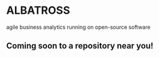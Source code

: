 # ALBATROSS
agile business analytics running on open-source software

## Coming soon to a repository near you!

